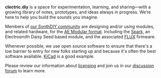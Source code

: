 **clectric.diy** is a space for experimentation, learning, and sharing—with a growing library of notes, prototypes, and ideas always in progress. We’re here to help you build the sounds you imagine.

Members of [our SynthDIY community](https://github.com/orgs/clectric-diy/discussions) are designing and/or using modules, and related hardware, for the [AE Modular format](AE-Modular.md). Including the [Spark](https://github.com/clectric-diy/Spark-AE), an Electrosmith Daisy Seed based module, and the associated [FLUX](https://github.com/clectric-diy/FLUX) firmware.

Whenever possible, we use open source software to ensure that there's a low barrier to entry for new folks starting up and because it's often the best software available. [KiCad](Tools/KiCad.md) is a good example.

Please review our information about [licensing](licensing.md) and join us in our [discussion forum](https://github.com/orgs/clectric-diy/discussions) to learn more.

